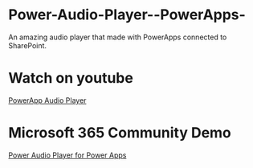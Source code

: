 # Power-Audio-Player--PowerApps-
An amazing audio player that made with PowerApps connected to SharePoint.

# Watch on youtube
[PowerApp Audio Player](https://youtu.be/T4aVq-p4kKw)

# Microsoft 365 Community Demo
[Power Audio Player for Power Apps](https://youtu.be/xGEh5fDGfck)
